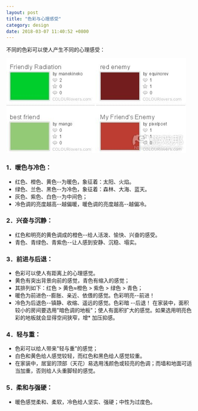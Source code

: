 ```yaml
---
layout: post
title: "色彩与心理感受"
category: design
date: 2018-03-07 11:40:52 +0800
---
```

不同的色彩可以使人产生不同的心理感受：

![~](/assets/3866_111206110417_1.jpg)

### 1．暖色与冷色：

* 红色、橙色、黄色--为暖色，象征着：太阳、火焰。
* 绿色、兰色、黑色--为冷色，象征着：森林、大海、蓝天。
* 灰色、紫色、白色--为中间色；
* 冷色调的亮度越高--越偏暖，暖色调的亮度越高--越偏冷。

### 2．兴奋与沉静：
* 红色和明亮的黄色调成的橙色--给人活泼、愉快、兴奋的感受。
* 青色、青绿色、青紫色--让人感到安静、沉稳、塌实。

### 3．前进与后退：
* 色彩可以使人有距离上的心理感觉。
* 黄色有突出背景向前的感觉，青色有缩入的感觉；
* 其排列如下：红色 > 黄色≈橙色 > 紫色 > 绿色 > 青色；
* 暖色为前进色--膨胀、亲近、依偎的感觉。色彩明亮--前进！
* 冷色为后退色--镇静、收缩、遥远的感觉。色彩暗 --后退！
在家装中，面积较小的房间要选用"暗色调的地板"；使人有面积扩大的感觉。如果选用明亮色彩的地板就会显得空间狭窄，增* 加压抑感。

### 4．轻与重：
* 色彩可以给人带来"轻与重"的感觉；
* 白色和黄色给人感觉较轻，而红色和黑色给人感觉较重。
* 在家装中，居室的顶部（天花）易选用浅颜色或较亮的色调；而墙和地面可适当加重，否则给人头重脚轻的感觉。

### 5．柔和与强硬：
* 暖色感觉柔和、柔软，冷色给人坚实、强硬；中性为过度色。